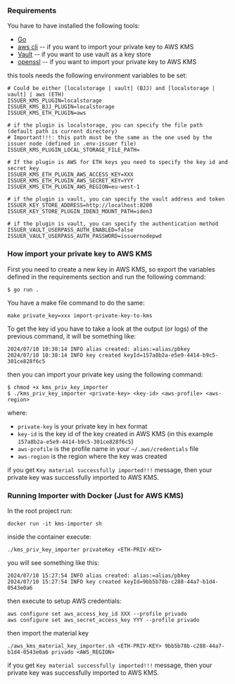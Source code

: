 ### Requirements
You have to have installed the following tools:
- [Go](https://golang.org/doc/install)
- [aws cli](https://docs.aws.amazon.com/cli/latest/userguide/install-cliv2.html) -- if you want to import your private key to AWS KMS
- [Vault](https://learn.hashicorp.com/tutorials/vault/getting-started-install) -- if you want to use vault as a key store
- [openssl](https://www.openssl.org/) -- if you want to import your private key to AWS KMS

this tools needs the following environment variables to be set:
```
# Could be either [localstorage | vault] (BJJ) and [localstorage | vault] | aws (ETH)
ISSUER_KMS_PLUGIN=localstorage
ISSUER_KMS_BJJ_PLUGIN=localstorage
ISSUER_KMS_ETH_PLUGIN=aws

# if the plugin is localstorage, you can specify the file path (default path is current directory)
# Important!!!: this path must be the same as the one used by the issuer node (defined in .env-issuer file)
ISSUER_KMS_PLUGIN_LOCAL_STORAGE_FILE_PATH=

# If the plugin is AWS for ETH keys you need to specify the key id and secret key
ISSUER_KMS_ETH_PLUGIN_AWS_ACCESS_KEY=XXX
ISSUER_KMS_ETH_PLUGIN_AWS_SECRET_KEY=YYY
ISSUER_KMS_ETH_PLUGIN_AWS_REGION=eu-west-1

# if the plugin is vault, you can specify the vault address and token
ISSUER_KEY_STORE_ADDRESS=http://localhost:8200
ISSUER_KEY_STORE_PLUGIN_IDEN3_MOUNT_PATH=iden3

# if the plugin is vault, you can specify the authentication method
ISSUER_VAULT_USERPASS_AUTH_ENABLED=false
ISSUER_VAULT_USERPASS_AUTH_PASSWORD=issuernodepwd
```

### How import your private key to AWS KMS

First you need to create a new key in AWS KMS, so export the variables defined in the requirements section and run the following command:

```
$ go run .
```

You have a make file command to do the same:

```shell
make private_key=xxx import-private-key-to-kms
```

To get the key id you have to take a look at the output (or logs) of the previous command, it will be something like:

```logs
2024/07/10 10:38:14 INFO alias created: alias:=alias/pbkey
2024/07/10 10:38:14 INFO key created keyId=157a8b2a-e5e9-4414-b9c5-301ce828f6c5
```

then you can import your private key using the following command:

```shell
$ chmod +x kms_priv_key_importer
$ ./kms_priv_key_importer <private-key> <key-id> <aws-profile> <aws-region>
```

where:
* `private-key` is your private key in hex format
* `key-id` is the key id of the key created in AWS KMS (in this example `157a8b2a-e5e9-4414-b9c5-301ce828f6c5`)
* `aws-profile` is the profile name in your `~/.aws/credentials` file
* `aws-region` is the region where the key was created

if you get `Key material successfully imported!!!` message, then your private key was successfully imported to AWS KMS.

### Running Importer with Docker (Just for AWS KMS)
In the root project run:
```shell
docker run -it kms-importer sh
```

inside the container execute:

```
./kms_priv_key_importer privateKey <ETH-PRIV-KEY>
```

you will see something like this:

```shell
2024/07/10 15:27:54 INFO alias created: alias:=alias/pbkey
2024/07/10 15:27:54 INFO key created keyId=9bb5b78b-c288-44a7-b1d4-0543e0a6
```

then execute to setup AWS credentials:

```shell
aws configure set aws_access_key_id XXX --profile privado
aws configure set aws_secret_access_key YYY --profile privado
```
then import the material key

```shell
./aws_kms_material_key_importer.sh <ETH-PRIV-KEY> 9bb5b78b-c288-44a7-b1d4-0543e0a6 privado <AWS_REGION>
```
if you get `Key material successfully imported!!!` message, then your private key was successfully imported to AWS KMS.
